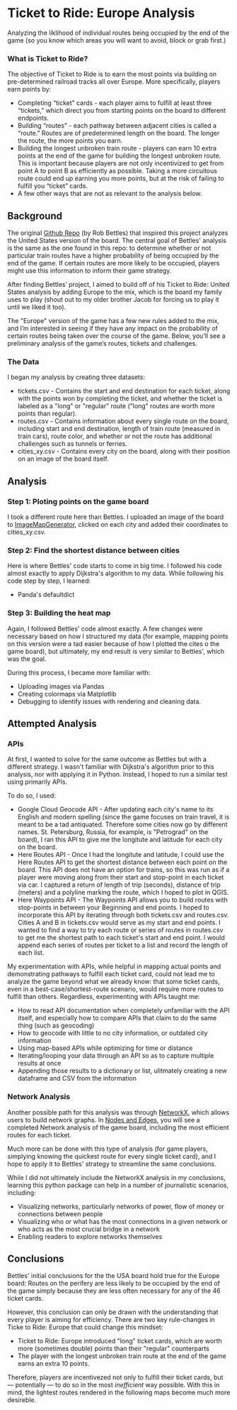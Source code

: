 # Ticket to Ride: Europe Analysis
Analyzing the liklihood of individual routes being occupied by the end of the game (so you know which areas you will want to avoid, block or grab first.) 
 
### What is Ticket to Ride? 

The objective of Ticket to Ride is to earn the most points via building on pre-determined railroad tracks all over Europe. More specifically, players earn points by: 

* Completing “ticket” cards - each player aims to fulfill at least three “tickets,” which direct you from starting points on the board to different endpoints. 
* Building “routes” - each pathway between adjacent cities is called a “route.” Routes are of predetermined length on the board. The longer the route, the more points you earn. 
* Building the longest unbroken train route - players can earn 10 extra points at the end of the game for building the longest unbroken route. This is important because players are not only incentivized to get from point A to point B as efficiently as possible. Taking a more circuitous route could end up earning you more points, but at the risk of failing to fulfill you “ticket” cards. 
* A few other ways that are not as relevant to the analysis below.

## Background 

The original [Github Repo](https://github.com/Rob217/TicketToRideAnalysis.git) (by Rob Bettles) that inspired this project analyzes the United States version of the board. The central goal of Bettles' analysis is the same as the one found in this repo: to determine whether or not particular train routes have a higher probability of being occupied by the end of the game. If certain routes are more likely to be occupied, players might use this information to inform their game strategy.

After finding Bettles’ project, I aimed to build off of his Ticket to Ride: United States analysis by adding Europe to the mix, which is the board my family uses to play (shout out to my older brother Jacob for forcing us to play it until we liked it too). 

The "Europe" version of the game has a few new rules added to the mix, and I’m interested in seeing if they have any impact on the probability of certain routes being taken over the course of the game. Below, you’ll see a preliminary analysis of the game’s routes, tickets and challenges.

### The Data 

I began my analysis by creating three datasets: 
* tickets.csv - Contains the start and end destination for each ticket, along with the points won by completing the ticket, and whether the ticket is labeled as a "long" or "regular" route ("long" routes are worth more points than regular).
* routes.csv - Contains information about every single route on the board, including start and end destination, length of train route (measured in train cars), route color, and whether or not the route has additional challenges such as tunnels or ferries. 
* cities_xy.csv - Contains every city on the board, along with their position on an image of the board itself.

## Analysis

### Step 1: Ploting points on the game board
I took a different route here than Bettles. I uploaded an image of the board to [ImageMapGenerator](https://www.image-map.net/), clicked on each city and added their coordinates to cities_xy.csv. 

### Step 2: Find the shortest distance between cities
Here is where Bettles' code starts to come in big time. I followed his code almost exactly to apply Dijkstra's algorithm to my data. While following his code step by step, I learned: 
* Panda's defaultdict

### Step 3: Building the heat map 
Again, I followed Bettles' code almost exactly. A few changes were necessary based on how I structured my data (for example, mapping points on this version were a tad easier because of how I plotted the cites o the game board), but ultimately, my end result is very similar to Bettles', which was the goal.

During this process, I became more familiar with: 
* Uploading images via Pandas
* Creating colormaps via Matplotlib
* Debugging to identify issues with rendering and cleaning data. 

## Attempted Analysis 

### APIs 
At first, I wanted to solve for the same outcome as Bettles but with a different strategy. I wasn't familiar with Dijkstra's algorithm prior to this analysis, nor with applying it in Python. Instead, I hoped to run a similar test using primarily APIs. 

To do so, I used: 
* Google Cloud Geocode API - After updating each city's name to its English and modern spelling (since the game focuses on train travel, it is meant to be a tad antiquated. Therefore some cities now go by different names. St. Petersburg, Russia, for example, is "Petrograd" on the board), I ran this API to give me the longitute and latitude for each city on the board. 
* Here Routes API - Once I had the longitute and latitude, I could use the Here Routes API to get the shortest distance between each point on the board. This API does not have an option for trains, so this was run as if a player were moving along from their start and stop-point in each ticket via car. I captured a return of length of trip (seconds), distance of trip (meters) and a polyline marking the route, which I hoped to plot in QGIS. 
* Here Waypoints API - The Waypoints API allows you to build routes with stop-points in between your Beginning and end points. I hoped to incorporate this API by iterating through both tickets.csv and routes.csv. Cities A and B in tickets.csv would serve as my start and end points. I wanted to find a way to try each route or series of routes in routes.csv to get me the shortest path to each ticket's start and end point. I would append each series of routes per ticket to a list and record the length of each list.

My experimentation with APIs, while helpful in mapping actual points and demonstrating pathways to fulfill each ticket card, could not lead me to analyze the game beyond what we already know: that some ticket cards, even in a best-case/shortest-route scenario, would require more routes to fulfill than others. Regardless, experimenting with APIs taught me: 
* How to read API documentation when completely unfamiliar with the API itself, and especially how to compare APIs that claim to do the same thing (such as geocoding)
* How to geocode with little to no city information, or outdated city information
* Using map-based APIs while optimizing for time or distance 
* Iterating/looping your data through an API so as to capture multiple results at once 
* Appending those results to a dictionary or list, ulitmately creating a new dataframe and CSV from the information  

### Network Analysis

Another possible path for this analysis was through [NetworkX](https://networkx.org/), which allows users to build network graphs. In [Nodes and Edges](https://github.com/jessieblaeser/Federal-Court-Nominees-Scrape-and-Analysis/blob/233e10c37e2430277d0500f6941cc6e452ab3a04/Creating%20pro%20bono%20categories%20and%20mapping.ipynb), you will see a completed Network analysis of the game board, including the most efficient routes for each ticket. 

Much more can be done with this type of analysis (for game players, simplying knowing the quickest route for every single ticket card), and I hope to apply it to Bettles' strategy to streamline the same conclusions. 

While I did not ultimately include the NetworkX analysis in my conclusions, learning this python package can help in a number of journalistic scenarios, including: 
* Visualizing networks, particularly networks of power, flow of money or connections between people
* Visualizing who or what has the most connections in a given network or who acts as the most crucial bridge in a network 
* Enabling readers to explore networks themselves

## Conclusions 

Bettles' initial conclusions for the the USA board hold true for the Europe board: Routes on the perifery are less likely to be occupied by the end of the game simply because they are less often necessary for any of the 46 ticket cards. 

However, this conclusion can only be drawn with the understanding that every player is aiming for efficiency. There are two key rule-changes in Ticke to Ride: Europe that could change this mindset: 
* Ticket to Ride: Europe introduced "long" ticket cards, which are worth more (sometimes double) points than their "regular" counterparts 
* The player with the longest unbroken train route at the end of the game earns an extra 10 points. 

Therefore, players are incentivezed not only to fulfill their ticket cards, but — potentially — to do so in the most *inefficient* way possible. With this in mind, the lightest routes rendered in the following maps become much more desireble. 